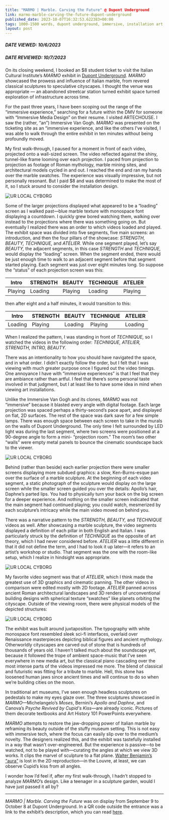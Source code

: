 ```yaml
---
title: "MARMO | Marble. Carving the Future" @ Dupont Underground
link: marmo-marble-carving-the-future-dupont-underground
published_date: 2023-10-07T16:32:53.622383+00:00
tags: 1000-1500 words, dupont underground, immersive, installation art, review, video
layout: post
---
```



##### DATE VIEWED: 10/6/2023  
##### DATE REVIEWED: 10/7/2023  
  
On its closing weekend, I booked an $8 student ticket to visit the Italian Cultural Institute’s *MARMO* exhibit in [Dupont Underground](https://dupontunderground.org/). *MARMO* showcased the prowess and influence of Italian marble, from revered classical sculptures to speculative cityscapes. I thought the venue was appropriate — an abandoned streetcar station turned exhibit space turned exploration of infrastructure across time.   

For the past three years, I have been scoping out the range of the “immersive experience,” searching for a future within the DMV for someone with “Immersive Media Design” on their resume. I visited ARTECHOUSE. I saw the (rather, “an”) Immersive Van Gogh. *MARMO* was presented on the ticketing site as an “immersive experience, and like the others I’ve visited, I was able to walk through the entire exhibit in ten minutes without being profoundly moved.  

My first walk-through, I paused for a moment in front of each video, projected onto a wall-sized screen. The video reflected against the shiny, tunnel-like frame looming over each projection. I paced from projection to projection as footage of Roman mythology, marble mining sites, and architectural models cycled in and out. I reached the end and ran my hands over the marble swatches. The experience was visually impressive, but not personally resonant. But I paid $8 and was determined to make the most of it, so I stuck around to consider the installation design.  

![UR LOCAL CYBORG](https://bear-images.sfo2.cdn.digitaloceanspaces.com/urlocalcyborg-1696715157-0.jpg)

Some of the larger projections displayed what appeared to be a “loading” screen as I walked past—blue marble texture with monospace font displaying a countdown. I quickly grew bored watching them, walking over instead to the projections where there was something going on. But eventually I realized there was an order to which videos loaded and played. The exhibit space was divided into five segments, five main screens: an introduction, and then the four pillars of the showcase: *STRENGTH, BEAUTY, TECHNIQUE,* and *ATELIER.* While one segment played, let’s say *BEAUTY,* the adjacent segments, in this case *STRENGTH* and *TECHNIQUE,* would display the “loading” screen. When the segment ended, there would be just enough time to walk to an adjacent segment before that segment started playing. Each segment was just over eight minutes long. So suppose the “status” of each projection screen was this:  

| Intro   | STRENGTH | BEAUTY  | TECHNIQUE | ATELIER |
|---------|----------|---------|-----------|---------|
| Playing | Loading  | Playing | Loading   | Playing |

then after eight and a half minutes, it would transition to this:  

| Intro   | STRENGTH | BEAUTY  | TECHNIQUE | ATELIER |
|---------|----------|---------|-----------|---------|
| Loading | Playing  | Loading | Playing   | Loading |

When I realized the pattern, I was standing in front of *TECHNIQUE,* so I watched the videos in the following order: *TECHNIQUE, ATELIER, STRENGTH, INTRO, BEAUTY.*  

There was an intentionality to how you should have navigated the space, and in what order. I didn’t exactly follow the order, but I felt that I was viewing with much greater purpose once I figured out the video timings. One annoyance I have with “immersive experiences” is that I feel that they are ambiance rather than artful. I feel that there’s some personal taste involved in that judgment, but I at least like to have some idea in mind when viewing art installations.  

Unlike the Immersive Van Gogh and its clones, *MARMO* was not “immersive” because it blasted every angle with digital footage. Each large projection was spaced perhaps a thirty-second’s pace apart, and displayed on flat, 2D surfaces. The rest of the space was dark save for a few simple lamps. There was enough space between each screen to take in the murals on the walls of Dupont Underground. The only time I felt surrounded by LED light was during the last segment, where two screens were positioned at a 90-degree angle to form a mini- “projection room.” The room’s two other “walls” were empty metal panels to bounce the cinematic soundscape back to the viewer.  


![UR LOCAL CYBORG](https://bear-images.sfo2.cdn.digitaloceanspaces.com/urlocalcyborg-1696715311-0.jpg)


Behind (rather than beside) each earlier projection there were smaller screens displaying more subdued graphics: a slow, Ken-Burns-esque pan over the surface of a marble sculpture. At the beginning of each video segment, a static photograph of the sculpture would display on the large screen while the smaller screen guided you over the details: Apollo’s hair, Daphne’s parted lips. You had to physically turn your back on the big screen for a deeper experience. And nothing on the smaller screen indicated that the main segment had continued playing; you could watch, mesmerized by each sculpture’s intricacy while the main video moved on behind you.  

There was a narrative pattern to the *STRENGTH, BEAUTY,* and *TECHNIQUE* videos as well. After showcasing a marble sculpture, the video segments displayed a definition of each pillar in both English and Italian. I was particularly struck by the definition of *TECHNIQUE* as the opposite of art theory, which I had never considered before. *ATELIER* was a little different in that it did not define the term, and I had to look it up later—it refers to an artist’s workshop or studio. That segment was the one with the room-like setup, which I realize in hindsight was appropriate.  


![UR LOCAL CYBORG](https://bear-images.sfo2.cdn.digitaloceanspaces.com/urlocalcyborg-1696715324-0.jpg)


My favorite video segment was that of *ATELIER*, which I think made the greatest use of 3D graphics and cinematic panning. The other videos in comparison were edited mostly with 2D footage. *ATELIER* panned across ancient Roman architectural landscapes and 3D renders of unconventional building designs with spherical texture “swatches” like planets orbiting the cityscape. Outside of the viewing room, there were physical models of the depicted structures:  


![UR LOCAL CYBORG](https://bear-images.sfo2.cdn.digitaloceanspaces.com/urlocalcyborg-1696715345-0.jpg)


The exhibit was built around juxtaposition. The typography with white monospace font resembled sleek sci-fi interfaces, overlaid over Renaissance masterpieces depicting biblical figures and ancient mythology. Otherworldly cityscapes are carved out of stone that is hundreds of thousands of years old. I haven’t talked much about the soundscape yet, because it followed the trope of ambient space-music that I’ve seen everywhere in new media art, but the classical piano cascading over the most intense parts of the videos impressed me more. The blend of classical and futuristic was fitting for a tribute to marble. Hell, this stone has loosened human jaws since ancient times and will continue to do so when we’re building cities on the moon.  

In traditional art museums, I’ve seen enough headless sculptures on pedestals to make my eyes glaze over. The three sculptures showcased in *MARMO*—Michelangelo’s *Moses*, Bernini’s *Apollo and Daphne*, and Canova’s *Psyche Revived by Cupid's Kiss*—are already iconic. Pictures of them decorate textbooks and Art History 101 PowerPoints everywhere.     

*MARMO* attempts to restore the jaw-dropping power of Italian marble by reframing its beauty outside of the stuffy museum setting. This is not easy with immersive tech, where the focus can easily slip over to the medium’s novelty. The designers realized this, and the exhibit was tastefully installed in a way that wasn’t over-engineered. But the experience is passive—to be watched, not to be played with—curating the angles at which we view 3D works. It clips the marvel of sculpture to a flat plane. [Walter Benjamin’s “aura”](https://www.tate.org.uk/art/art-terms/a/aura) is lost in the 2D reproduction—in the Louvre, at least, we can observe Cupid’s kiss from all angles.   

I wonder how I’d feel if, after my first walk-through, I hadn’t stopped to analyze *MARMO*’s design. Like a teenager in a sculpture garden, would I have just passed it all by?  

---

*MARMO | Marble. Carving the Future* was on display from September 9 to October 8 at Dupont Underground. In a QR code outside the entrance was a link to the exhibit’s description, which you can read [here](https://iicwashington.info/marmo/index.html).